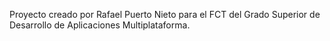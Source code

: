 Proyecto creado por Rafael Puerto Nieto para el FCT del Grado Superior de Desarrollo de Aplicaciones Multiplataforma.
